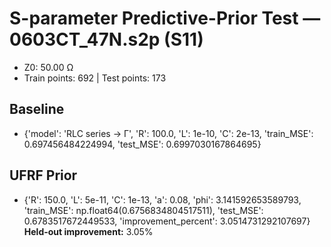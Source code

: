 # S-parameter Predictive-Prior Test — 0603CT_47N.s2p (S11)
- Z0: 50.00 Ω
- Train points: 692  |  Test points: 173

## Baseline
- {'model': 'RLC series -> Γ', 'R': 100.0, 'L': 1e-10, 'C': 2e-13, 'train_MSE': 0.697456484224994, 'test_MSE': 0.6997030167864695}

## UFRF Prior
- {'R': 150.0, 'L': 5e-11, 'C': 1e-13, 'a': 0.08, 'phi': 3.141592653589793, 'train_MSE': np.float64(0.6756834804517511), 'test_MSE': 0.6783517672449533, 'improvement_percent': 3.0514731292107697}
**Held-out improvement:** 3.05%